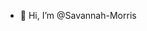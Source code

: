 - 👋 Hi, I’m @Savannah-Morris

<!---
Savannah-Morris/Savannah-Morris is a ✨ special ✨ repository because its `README.md` (this file) appears on your GitHub profile.
You can click the Preview link to take a look at your changes.
--->
